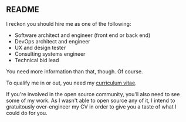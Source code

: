 ## README

I reckon you should hire me as one of the following:

* Software architect and engineer (front end or back end)
* DevOps architect and engineer
* UX and design tester
* Consulting systems engineer
* Technical bid lead

You need more information than that, though. Of course.

To qualify me in or out, you need my [curriculum vitae](CV.md).

If you're involved in the open source community, you'll also need to see 
some of my work. As I wasn't able to open source any of it, I intend to
gratuitously over-engineer my CV in order to give you a taste of what I
could do for you. 
